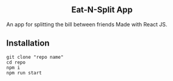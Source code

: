 <h2 style="text-align: center;">Eat-N-Split App </h2>
An app for splitting the bill between friends Made with React JS. 


## Installation 
```
git clone "repo name"
cd repo
npm i
npm run start 
```
###  

 

 
 

